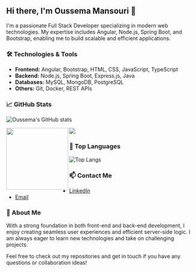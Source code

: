 ## Hi there, I'm Oussema Mansouri 👋

I'm a passionate Full Stack Developer specializing in modern web technologies. My expertise includes Angular, Node.js, Spring Boot, and Bootstrap, enabling me to build scalable and efficient applications.

### 🛠️ Technologies & Tools
- **Frontend:** Angular, Bootstrap, HTML, CSS, JavaScript, TypeScript
- **Backend:** Node.js, Spring Boot, Express.js, Java
- **Databases:** MySQL, MongoDB, PostgreSQL
- **Others:** Git, Docker, REST APIs

### 📈 GitHub Stats
![Oussema's GitHub stats](https://github-readme-stats.vercel.app/api?username=oussemamansouri&show_icons=true&theme=radical)
<div>
  <img height="165" align="left" src="https://github-readme-stats.vercel.app/api?username=oussemamansouri&show_icons=true&theme=radical" />
  <img src="https://github-readme-stats.vercel.app/api/top-langs/?username=oussemamansouri&layout=compact&theme=radical" />
</div>

### 🚀 Top Languages
![Top Langs](https://github-readme-stats.vercel.app/api/top-langs/?username=oussemamansouri&layout=compact&theme=radical)

### 📫 Contact Me
- [LinkedIn](https://www.linkedin.com/in/mansouri-oussama)
- [Email](mailto:oussama.mansouri@issatm.ucar.tn)

### 🌟 About Me
With a strong foundation in both front-end and back-end development, I enjoy creating seamless user experiences and efficient server-side logic. I am always eager to learn new technologies and take on challenging projects.

Feel free to check out my repositories and get in touch if you have any questions or collaboration ideas!



